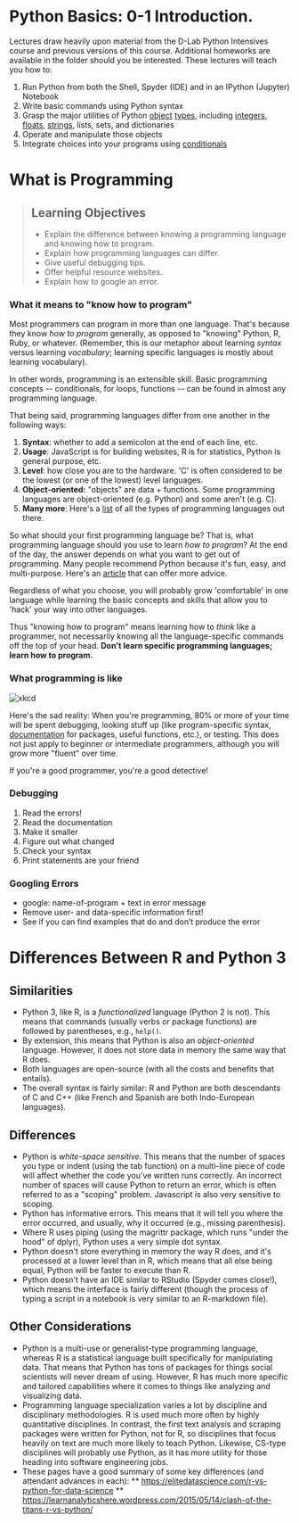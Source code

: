 # Python Basics: 0-1 Introduction.

Lectures draw heavily upon material from the D-Lab Python Intensives course and previous versions of this course. Additional homeworks are available in the folder should you be interested. These lectures will teach you how to:

1. Run Python from both the Shell, Spyder (IDE) and in an IPython (Jupyter) Notebook
2. Write basic commands using Python syntax
3. Grasp the major utilities of Python [object](https://github.com/dlab-berkeley/python-intensive/blob/master/Glossary.md#object) [types](https://github.com/dlab-berkeley/python-intensive/blob/master/Glossary.md#type), including [integers](https://github.com/dlab-berkeley/python-intensive/blob/master/Glossary.md#integer), [floats](https://github.com/dlab-berkeley/python-intensive/blob/master/Glossary.md#floating-point-number), [strings](https://github.com/dlab-berkeley/python-intensive/blob/master/Glossary.md#string), lists, sets, and dictionaries
4. Operate and manipulate those objects
5. Integrate choices into your programs using [conditionals](https://github.com/dlab-berkeley/python-intensive/blob/master/Glossary.md#conditional-statement)


# What is Programming

> ## Learning Objectives
>
> *   Explain the difference between knowing a programming language and knowing how to program.
> *   Explain how programming languages can differ.
> *   Give useful debugging tips.
> *   Offer helpful resource websites.
> *   Explain how to google an error.

### What it means to "know how to program"

Most programmers can program in more than one language. That's because they know *how to program* generally, as opposed to "knowing" Python, R, Ruby, or whatever. (Remember, this is our metaphor about learning *syntax* versus learning *vocabulary*; learning specific languages is mostly about learning vocabulary).  

In other words, programming is an extensible skill. Basic programming concepts -- conditionals, for loops, functions -- can be found in almost any programming language.

That being said, programming languages differ from one another in the following ways:

1. **Syntax**: whether to add a semicolon at the end of each line, etc.
2. **Usage**: JavaScript is for building websites, R is for statistics, Python is general purpose, etc.
3. **Level**: how close you are to the hardware. 'C' is often considered to be the lowest (or one of the lowest) level languages.
4. **Object-oriented:** "objects" are data + functions. Some programming languages are object-oriented (e.g. Python) and some aren't (e.g. C).
5. **Many more**: Here's a [list](https://en.wikipedia.org/wiki/List_of_programming_languages_by_type) of all the types of programming languages out there.

So what should your first programming language be? That is, what programming language should you use to learn *how to program*? At the end of the day, the answer depends on what you want to get out of programming. Many people recommend Python because it's fun, easy, and multi-purpose. Here's an [article](http://lifehacker.com/which-programming-language-should-i-learn-first-1477153665) that can offer more advice.

Regardless of what you choose, you will probably grow 'comfortable' in one language while learning the basic concepts and skills that allow you to 'hack' your way into other languages.  

Thus "knowing how to program" means learning how to *think* like a programmer, not necessarily knowing all the language-specific commands off the top of your head. **Don't learn specific programming languages; learn how to program.**

### What programming is like

![xkcd](http://sslimgs.xkcd.com/comics/wisdom_of_the_ancients.png)

Here's the sad reality: When you're programming, 80% or more of your time will be spent debugging, looking stuff up (like program-specific syntax, [documentation](https://github.com/dlab-berkeley/python-intensive/blob/master/Glossary.md#documentation) for packages, useful functions, etc.), or testing. This does not just apply to beginner or intermediate programmers, although you will grow more "fluent" over time.

If you're a good programmer, you're a good detective!

### Debugging

1. Read the errors!
2. Read the documentation
2. Make it smaller
3. Figure out what changed
4. Check your syntax
5. Print statements are your friend

### Googling Errors

* google: name-of-program + text in error message
* Remove user- and data-specific information first!
* See if you can find examples that do and don’t produce the error

# Differences Between R and Python 3

## Similarities
* Python 3, like R, is a *functionalized* language (Python 2 is not). This means that commands (usually verbs or package functions) are followed by parentheses, e.g., `help()`. 
* By extension, this means that Python is also an *object-oriented* language. However, it does not store data in memory the same way that R does. 
* Both languages are open-source (with all the costs and benefits that entails). 
* The overall syntax is fairly similar: R and Python are both descendants of C and C++ (like French and Spanish are both Indo-European languages). 

## Differences
* Python is *white-space sensitive*. This means that the number of spaces you type or indent (using the tab function) on a multi-line piece of code will affect whether the code you've written runs correctly. An incorrect number of spaces will cause Python to return an error, which is often referred to as a "scoping" problem. Javascript is also very sensitive to scoping. 
* Python has informative errors. This means that it will tell you where the error occurred, and usually, why it occurred (e.g., missing parenthesis). 
* Where R uses piping (using the magrittr package, which runs "under the hood" of dplyr), Python uses a very simple dot syntax. 
* Python doesn't store everything in memory the way R does, and it's processed at a lower level than in R, which means that all else being equal, Python will be faster to execute than R. 
* Python doesn't have an IDE similar to RStudio (Spyder comes close!), which means the interface is fairly different (though the process of typing a script in a notebook is very similar to an R-markdown file). 

## Other Considerations
* Python is a multi-use or generalist-type programming language, whereas R is a statistical language built specifically for manipulating data. That means that Python has tons of packages for things social scientists will never dream of using. However, R has much more specific and tailored capabilities where it comes to things like analyzing and visualizing data. 
* Programming language specialization varies a lot by discipline and disciplinary methodologies. R is used much more often by highly quantitative disciplines. In contrast, the first text analysis and scraping packages were written for Python, not for R, so disciplines that focus heavily on text are much more likely to teach Python. Likewise, CS-type disciplines will probably use Python, as it has more utility for those heading into software engineering jobs. 
* These pages have a good summary of some key differences (and attendant advances in each): 
** https://elitedatascience.com/r-vs-python-for-data-science
** https://learnanalyticshere.wordpress.com/2015/05/14/clash-of-the-titans-r-vs-python/
